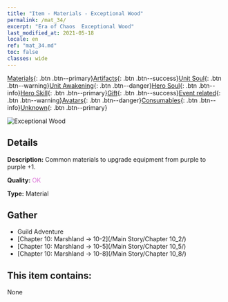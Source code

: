 ```yaml
---
title: "Item - Materials - Exceptional Wood"
permalink: /mat_34/
excerpt: "Era of Chaos  Exceptional Wood"
last_modified_at: 2021-05-18
locale: en
ref: "mat_34.md"
toc: false
classes: wide
---
```

 [Materials](/Items/){: .btn .btn--primary}[Artifacts](/Items/Artifacts/){: .btn .btn--success}[Unit Soul](/Items/UnitSoul/){: .btn .btn--warning}[Unit Awakening](/Items/UnitAwakening/){: .btn .btn--danger}[Hero Soul](/Items/HeroSoul/){: .btn .btn--info}[Hero Skill](/Items/HeroSkill/){: .btn .btn--primary}[Gift](/Items/Gift/){: .btn .btn--success}[Event related](/Items/Events/){: .btn .btn--warning}[Avatars](/Items/Avatars/){: .btn .btn--danger}[Consumables](/Items/Consumables/){: .btn .btn--info}[Unknown](/Items/Unknown/){: .btn .btn--primary}

 ![Exceptional Wood](/images/t/i_cailiao_mucai2.png)

## Details
 **Description:** Common materials to upgrade equipment from purple to purple +1.

 **Quality:** <span style="color: #DA70D6">OK</span>

 **Type:** Material

## Gather

*    Guild Adventure 
*    [Chapter 10: Marshland -> 10-2](/Main Story/Chapter 10_2/) 
*    [Chapter 10: Marshland -> 10-5](/Main Story/Chapter 10_5/) 
*    [Chapter 10: Marshland -> 10-8](/Main Story/Chapter 10_8/) 

## This item contains:

  None

